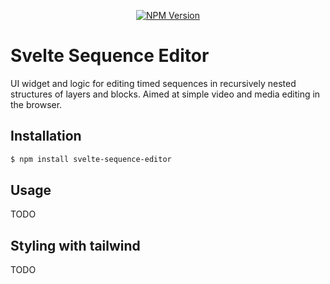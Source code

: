 <p align="center">
    <a href="https://www.npmjs.com/package/@airlookjs/svelte-sequence-editor"><img src="https://img.shields.io/npm/v/@airlookjs/svelte-sequence-editor.svg?style=flat-square&colorB=51C838"
                                                       alt="NPM Version"></a>
</p>

# Svelte Sequence Editor

UI widget and logic for editing timed sequences in recursively nested structures of layers and blocks. Aimed at simple video and media editing in the browser.

## Installation

```bash
$ npm install svelte-sequence-editor
```

## Usage
TODO

## Styling with tailwind
TODO
